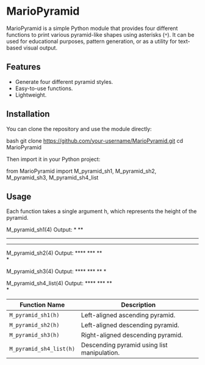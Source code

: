 # MarioPyramid

MarioPyramid is a simple Python module that provides four different functions to print various pyramid-like shapes using asterisks (`*`). It can be used for educational purposes, pattern generation, or as a utility for text-based visual output.

## Features

- Generate four different pyramid styles.
- Easy-to-use functions.
- Lightweight.

## Installation

You can clone the repository and use the module directly:

bash
git clone https://github.com/your-username/MarioPyramid.git
cd MarioPyramid

Then import it in your Python project:

from MarioPyramid import M_pyramid_sh1, M_pyramid_sh2, M_pyramid_sh3, M_pyramid_sh4_list

## Usage 

Each function takes a single argument h, which represents the height of the pyramid.

M_pyramid_sh1(4)
Output:
   *
  **
 ***
****

M_pyramid_sh2(4)
Output:
        ****
        *** 
        **  
        *   

M_pyramid_sh3(4)
Output:
       ****
        ***
         **
          *

M_pyramid_sh4_list(4)
Output:
       ****
       *** 
       **  
       *

| Function Name           | Description                                 |
| ----------------------- | ------------------------------------------- |
| `M_pyramid_sh1(h)`      | Left-aligned ascending pyramid.             |
| `M_pyramid_sh2(h)`      | Left-aligned descending pyramid.            |
| `M_pyramid_sh3(h)`      | Right-aligned descending pyramid.           |
| `M_pyramid_sh4_list(h)` | Descending pyramid using list manipulation. |
 



